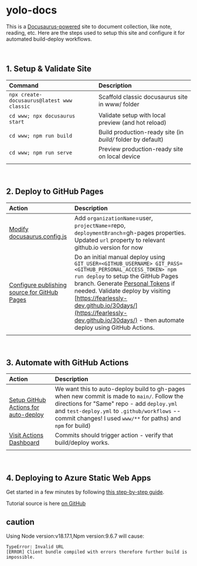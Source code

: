 # yolo-docs

This is a [Docusaurus-powered](https://docusaurus.io) site to document collection, like note, reading, etc. Here are the steps used to setup this site and configure it for automated build-deploy workflows.

<br/>

## 1. Setup & Validate Site

| Command                                    | Description                                                 |
| :----------------------------------------- | :---------------------------------------------------------- |
| `npx create-docusaurus@latest www classic` | Scaffold classic docusaurus site in www/ folder             |
| `cd www; npx docusaurus start`             | Validate setup with local preview (and hot reload)          |
| `cd www; npm run build`                    | Build production-ready site (in _build/_ folder by default) |
| `cd www; npm run serve`                    | Preview production-ready site on local device               |
|                                            |                                                             |

<br/>

## 2. Deploy to GitHub Pages

| Action                                                                                                                                                                        | Description                                                                                                                                                                                                                                                                                                                                                                                                                                                                  |
| :---------------------------------------------------------------------------------------------------------------------------------------------------------------------------- | :--------------------------------------------------------------------------------------------------------------------------------------------------------------------------------------------------------------------------------------------------------------------------------------------------------------------------------------------------------------------------------------------------------------------------------------------------------------------------- |
| [Modify docusaurus.config.js](https://docusaurus.io/docs/deployment#docusaurusconfigjs-settings)                                                                              | Add `organizationName`=user, `projectName`=repo, `deploymentBranch`=gh-pages properties. <br/>Updated `url` property to relevant github.io version for now                                                                                                                                                                                                                                                                                                                   |
| [Configure publishing source for GitHub Pages](https://docs.github.com/en/pages/getting-started-with-github-pages/configuring-a-publishing-source-for-your-github-pages-site) | Do an initial manual deploy using `GIT_USER=<GITHUB_USERNAME> GIT_PASS=<GITHUB_PERSONAL_ACCESS_TOKEN> npm run deploy` to setup the GitHub Pages branch. Generate [Personal Tokens](https://docs.github.com/en/authentication/keeping-your-account-and-data-secure/creating-a-personal-access-token) if needed. Validate deploy by visiting [https://fearlessly-dev.github.io/30days/](https://fearlessly-dev.github.io/30days/) - then automate deploy using GitHub Actions. |
|                                                                                                                                                                               |                                                                                                                                                                                                                                                                                                                                                                                                                                                                              |

<br/>

## 3. Automate with GitHub Actions

| Action                                                                                                                  | Description                                                                                                                                                                                                                                                |
| :---------------------------------------------------------------------------------------------------------------------- | :--------------------------------------------------------------------------------------------------------------------------------------------------------------------------------------------------------------------------------------------------------- |
| [Setup GitHub Actions for auto-deploy](https://docusaurus.io/docs/deployment#triggering-deployment-with-github-actions) | We want this to auto-deploy build to gh-pages when new commit is made to `main/`. Follow the directions for "Same" repo - add `deploy.yml` and `test-deploy.yml` to `.github/workflows` -- commit changes! I used `www/**` for paths) and `npm` for build) |
| [Visit Actions Dashboard](https://github.com/nitya/docusaurus-demo/actions)                                             | Commits should trigger action - verify that build/deploy works.                                                                                                                                                                                            |
|                                                                                                                         |                                                                                                                                                                                                                                                            |

<br/>

## 4. Deploying to Azure Static Web Apps

Get started in a few minutes by following [this step-by-step guide](https://dev.to/azure/11-share-content-with-docusaurus-azure-static-web-apps-30hc).

Tutorial source is here [on GitHub](https://github.com/fearlessly-dev/swa-demo-docusaurus)

## caution

Using Node version:v18.17.1,Npm version:9.6.7 will cause:

```log
TypeError: Invalid URL
[ERROR] Client bundle compiled with errors therefore further build is impossible.
```
